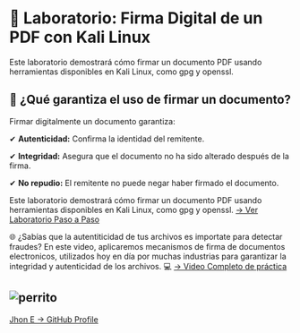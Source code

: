 # 🔬 Laboratorio: Firma Digital de un PDF con Kali Linux

Este laboratorio demostrará cómo firmar un documento PDF usando herramientas disponibles en Kali Linux, como gpg y openssl. 

## 📌 ¿Qué garantiza el uso de firmar un documento?

Firmar digitalmente un documento garantiza:

✔ **Autenticidad:** Confirma la identidad del remitente.

✔ **Integridad:** Asegura que el documento no ha sido alterado después de la firma.

✔ **No repudio:** El remitente no puede negar haber firmado el documento.



Este laboratorio demostrará cómo firmar un documento PDF usando herramientas disponibles en Kali Linux, como gpg y openssl.
[-> Ver Laboratorio Paso a Paso ](https://github.com/jhoney787813/laboratorio_firma_digitales_pfd_kali_linux/blob/main/laboratorio_paso_a_paso.md)


🌐 ¿Sabías que la autentiticidad de tus archivos es importate para detectar fraudes? En este video, aplicaremos mecanismos de firma de documentos electronicos, utilizados hoy en día por muchas industrias para garantizar la integridad y autenticidad de los archivos. 💻
[-> Video Completo de práctica](https://www.youtube.com/watch?v=Gt7tuk75hMI)


 ![perrito](https://github.com/user-attachments/assets/65668f71-ad48-41ff-8678-b942d417f687)
---
[Jhon E -> GitHub Profile](https://github.com/jhoney787813/)
